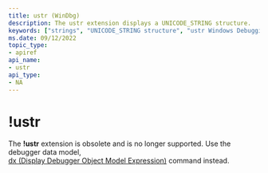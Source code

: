 ```yaml
---
title: ustr (WinDbg)
description: The ustr extension displays a UNICODE_STRING structure.
keywords: ["strings", "UNICODE_STRING structure", "ustr Windows Debugging"]
ms.date: 09/12/2022
topic_type:
- apiref
api_name:
- ustr
api_type:
- NA
---
```


# !ustr


The **!ustr** extension is obsolete and is no longer supported. Use the debugger data model,  
[dx (Display Debugger Object Model Expression)](dx--display-visualizer-variables-.md) command instead.
